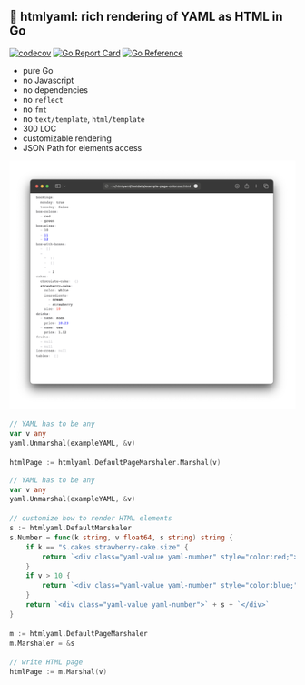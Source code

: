 ## 🐹 htmlyaml: rich rendering of YAML as HTML in Go

[![codecov](https://codecov.io/gh/nikolaydubina/htmlyaml/branch/master/graph/badge.svg?token=yXmNdIDn8O)](https://codecov.io/gh/nikolaydubina/htmlyaml)
[![Go Report Card](https://goreportcard.com/badge/github.com/nikolaydubina/htmlyaml)](https://goreportcard.com/report/github.com/nikolaydubina/htmlyaml)
[![Go Reference](https://pkg.go.dev/badge/github.com/nikolaydubina/htmlyaml.svg)](https://pkg.go.dev/github.com/nikolaydubina/htmlyaml)

* pure Go
* no Javascript
* no dependencies
* no `reflect`
* no `fmt`
* no `text/template`, `html/template`
* 300 LOC
* customizable rendering
* JSON Path for elements access

![](./doc/example-color.png)

```go
// YAML has to be any
var v any
yaml.Unmarshal(exampleYAML, &v)

htmlPage := htmlyaml.DefaultPageMarshaler.Marshal(v)
```

```go
// YAML has to be any
var v any
yaml.Unmarshal(exampleYAML, &v)

// customize how to render HTML elements
s := htmlyaml.DefaultMarshaler
s.Number = func(k string, v float64, s string) string {
    if k == "$.cakes.strawberry-cake.size" {
        return `<div class="yaml-value yaml-number" style="color:red;">` + s + `</div>`
    }
    if v > 10 {
        return `<div class="yaml-value yaml-number" style="color:blue;">` + s + `</div>`
    }
    return `<div class="yaml-value yaml-number">` + s + `</div>`
}

m := htmlyaml.DefaultPageMarshaler
m.Marshaler = &s

// write HTML page
htmlPage := m.Marshal(v)
```
